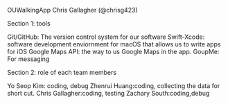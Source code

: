 OUWalkingApp
Chris Gallagher (@chrisg423)

Section 1: tools

Git/GitHub: The version control system for our software
Swift-Xcode: software development enviornment for macOS that allows us to write apps for iOS
Google Maps API: the way to us Google Maps in the app.
GoupMe: For messaging


Section 2: role of each team members

Yo Seop Kim: coding, debug
Zhenrui Huang:coding, collecting the data for short cut.
Chris Gallagher:coding, testing
Zachary South:coding,debug
